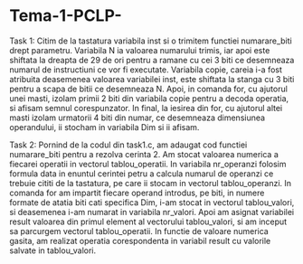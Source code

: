 # Tema-1-PCLP-

Task 1:
Citim de la tastatura variabila inst si o trimitem functiei numarare_biti drept parametru. Variabila N ia valoarea numarului trimis, iar apoi este shiftata la dreapta de 29 de ori pentru a ramane cu cei 3 biti ce desemneaza numarul de instructiuni ce vor fi executate. Variabila copie, careia i-a fost atribuita deasemenea valoarea variabilei inst, este shiftata la stanga cu 3 biti pentru a scapa de bitii ce desemneaza N. Apoi, in comanda for, cu ajutorul unei masti, izolam primii 2 biti din variabila copie pentru a decoda operatia, si afisam semnul corespunzator. In final, la iesirea din for, cu ajutorul altei masti izolam urmatorii 4 biti din numar, ce desemneaza dimensiunea operandului, ii stocham in variabila Dim si ii afisam.

Task 2:
Pornind de la codul din task1.c, am adaugat cod functiei numarare_biti pentru a rezolva cerinta 2. Am stocat valoarea numerica a fiecarei operatii in vectorul tablou_operatii. In variabila nr_operanzi folosim formula data in enuntul cerintei petru a calcula numarul de operanzi ce trebuie cititi de la tastatura, pe care ii stocam in vectorul tablou_operanzi. In comanda for am impartit fiecare operand introdus, pe biti, in numere formate de atatia biti cati specifica Dim, i-am stocat in vectorul tablou_valori, si deasemenea i-am numarat in variabila nr_valori. Apoi am asignat variabilei result valoarea din primul element al vectorului tablou_valori, si am inceput sa parcurgem vectorul tablou_operatii. In functie de valoare numerica gasita, am realizat operatia corespondenta in variabil result cu valorile salvate in tablou_valori. 
